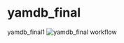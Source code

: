 # yamdb_final
yamdb_final1
![yamdb_final workflow](https://github.com/atuktanov/yamdb_final/workflows/yamdb_final_workflow/badge.svg)